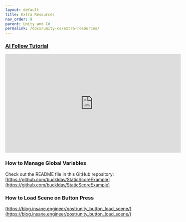 ```yaml
---
layout: default
title: Extra Resources
nav_order: 9
parent: Unity and C#
permalink: /docs/unity-cs/extra-resources/
---
```


### [AI Follow Tutorial](https://www.youtube.com/watch?v=2SXa10ILJms)

<iframe width="560" height="315" src="https://www.youtube.com/embed/2SXa10ILJms" title="YouTube video player" frameborder="0" allow="accelerometer; autoplay; clipboard-write; encrypted-media; gyroscope; picture-in-picture" allowfullscreen></iframe>

### How to Manage Global Variables

Check out the README file in this GitHub repository: [https://github.com/buckldav/StaticScoreExample](https://github.com/buckldav/StaticScoreExample)

### How to Load Scene on Button Press

[https://blog.insane.engineer/post/unity_button_load_scene/](https://blog.insane.engineer/post/unity_button_load_scene/)
